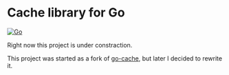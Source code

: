 # Cache library for Go

[![Go](https://github.com/dsh2dsh/expx-cache/actions/workflows/go.yml/badge.svg)](https://github.com/dsh2dsh/expx-cache/actions/workflows/go.yml)

Right now this project is under constraction.

This project was started as a fork of
[go-cache](https://github.com/go-redis/cache), but later I decided to rewrite
it.

